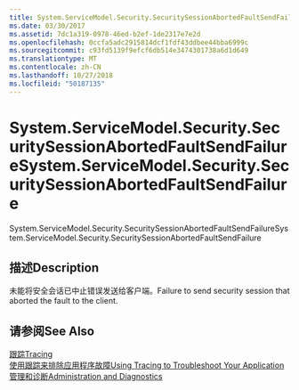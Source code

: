 ```yaml
---
title: System.ServiceModel.Security.SecuritySessionAbortedFaultSendFailure
ms.date: 03/30/2017
ms.assetid: 7dc1a319-0978-46ed-b2ef-1de2317e7e2d
ms.openlocfilehash: 0ccfa5adc2915814dcf1fdf43ddbee44bba6999c
ms.sourcegitcommit: c93fd5139f9efcf6db514e3474301738a6d1d649
ms.translationtype: MT
ms.contentlocale: zh-CN
ms.lasthandoff: 10/27/2018
ms.locfileid: "50187135"
---
```

# <a name="systemservicemodelsecuritysecuritysessionabortedfaultsendfailure"></a><span data-ttu-id="21dbc-102">System.ServiceModel.Security.SecuritySessionAbortedFaultSendFailure</span><span class="sxs-lookup"><span data-stu-id="21dbc-102">System.ServiceModel.Security.SecuritySessionAbortedFaultSendFailure</span></span>
<span data-ttu-id="21dbc-103">System.ServiceModel.Security.SecuritySessionAbortedFaultSendFailure</span><span class="sxs-lookup"><span data-stu-id="21dbc-103">System.ServiceModel.Security.SecuritySessionAbortedFaultSendFailure</span></span>  
  
## <a name="description"></a><span data-ttu-id="21dbc-104">描述</span><span class="sxs-lookup"><span data-stu-id="21dbc-104">Description</span></span>  
 <span data-ttu-id="21dbc-105">未能将安全会话已中止错误发送给客户端。</span><span class="sxs-lookup"><span data-stu-id="21dbc-105">Failure to send security session that aborted the fault to the client.</span></span>  
  
## <a name="see-also"></a><span data-ttu-id="21dbc-106">请参阅</span><span class="sxs-lookup"><span data-stu-id="21dbc-106">See Also</span></span>  
 [<span data-ttu-id="21dbc-107">跟踪</span><span class="sxs-lookup"><span data-stu-id="21dbc-107">Tracing</span></span>](../../../../../docs/framework/wcf/diagnostics/tracing/index.md)  
 [<span data-ttu-id="21dbc-108">使用跟踪来排除应用程序故障</span><span class="sxs-lookup"><span data-stu-id="21dbc-108">Using Tracing to Troubleshoot Your Application</span></span>](../../../../../docs/framework/wcf/diagnostics/tracing/using-tracing-to-troubleshoot-your-application.md)  
 [<span data-ttu-id="21dbc-109">管理和诊断</span><span class="sxs-lookup"><span data-stu-id="21dbc-109">Administration and Diagnostics</span></span>](../../../../../docs/framework/wcf/diagnostics/index.md)
